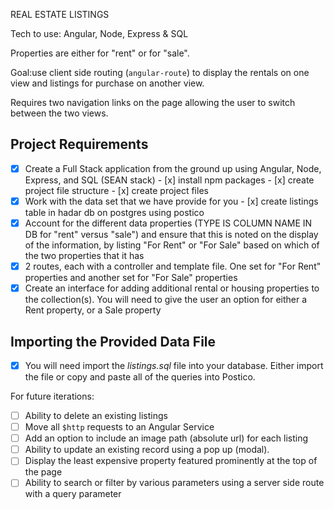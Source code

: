REAL ESTATE LISTINGS

Tech to use: Angular, Node, Express & SQL

Properties are either for "rent" or for "sale".

Goal:use client side routing (`angular-route`) to display the rentals on one view and listings for purchase on another view. 

Requires two navigation links on the page allowing the user to switch between the two views.

## Project Requirements

- [x] Create a Full Stack application from the ground up using Angular, Node, Express, and SQL (SEAN stack)
      - [x] install npm packages
      - [x] create project file structure
      - [x] create project files
- [x] Work with the data set that we have provide for you
      - [x] create listings table in hadar db on postgres using postico
- [x] Account for the different data properties (TYPE IS COLUMN NAME IN DB for "rent" versus "sale") and ensure that this is noted on the display of the information, by listing "For Rent" or "For Sale" based on which of the two properties that it has
- [x] 2 routes, each with a controller and template file. One set for "For Rent" properties and another set for "For Sale" properties
- [x] Create an interface for adding additional rental or housing properties to the collection(s). You will need to give the user an option for either a Rent property, or a Sale property

## Importing the Provided Data File

- [x] You will need import the *listings.sql* file into your database. Either import the file or copy and paste all of the queries into Postico.

For future iterations:

- [ ] Ability to delete an existing listings
- [ ] Move all `$http` requests to an Angular Service
- [ ] Add an option to include an image path (absolute url) for each listing
- [ ] Ability to update an existing record using a pop up (modal).
- [ ] Display the least expensive property featured prominently at the top of the page
- [ ] Ability to search or filter by various parameters using a server side route with a query parameter
